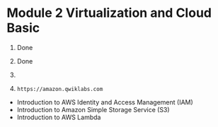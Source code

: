 # **Module 2 Virtualization and Cloud Basic**

1. Done
2. Done
3.

15. `https://amazon.qwiklabs.com`

+ Introduction to AWS Identity and Access Management (IAM)
+ Introduction to Amazon Simple Storage Service (S3) 
+ Introduction to AWS Lambda 
